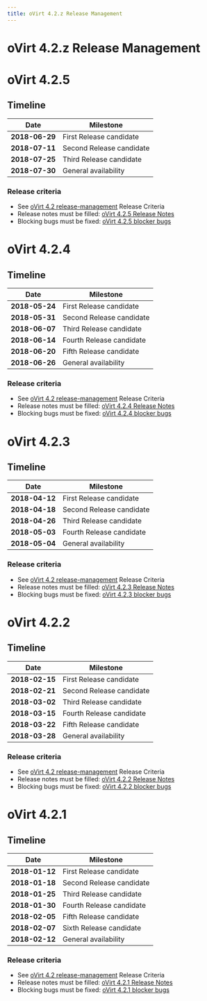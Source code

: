 ```yaml
---
title: oVirt 4.2.z Release Management
---
```


# oVirt 4.2.z Release Management

# oVirt 4.2.5

## Timeline

| Date           | Milestone                |
|----------------|--------------------------|
| **2018-06-29** | First Release candidate  |
| **2018-07-11** | Second Release candidate |
| **2018-07-25** | Third Release candidate  |
| **2018-07-30** | General availability     |

### Release criteria

*   See [oVirt 4.2 release-management](/develop/release-management/releases/4.2/release-management/) Release Criteria
*   Release notes must be filled: [oVirt 4.2.5 Release Notes](/release/4.2.5/)
*   Blocking bugs must be fixed: [oVirt 4.2.5 blocker bugs](https://bugzilla.redhat.com/buglist.cgi?classification=oVirt&f1=flagtypes.name&o1=substring&query_format=advanced&target_milestone=ovirt-4.2.5&v1=blocker)




# oVirt 4.2.4

## Timeline

| Date           | Milestone                |
|----------------|--------------------------|
| **2018-05-24** | First Release candidate  |
| **2018-05-31** | Second Release candidate |
| **2018-06-07** | Third Release candidate  |
| **2018-06-14** | Fourth Release candidate |
| **2018-06-20** | Fifth Release candidate  |
| **2018-06-26** | General availability     |

### Release criteria

*   See [oVirt 4.2 release-management](/develop/release-management/releases/4.2/release-management/) Release Criteria
*   Release notes must be filled: [oVirt 4.2.4 Release Notes](/release/4.2.4/)
*   Blocking bugs must be fixed: [oVirt 4.2.4 blocker bugs](https://bugzilla.redhat.com/buglist.cgi?classification=oVirt&f1=flagtypes.name&o1=substring&query_format=advanced&target_milestone=ovirt-4.2.4&v1=blocker)




# oVirt 4.2.3

## Timeline

| Date           | Milestone                |
|----------------|--------------------------|
| **2018-04-12** | First Release candidate  |
| **2018-04-18** | Second Release candidate |
| **2018-04-26** | Third Release candidate  |
| **2018-05-03** | Fourth Release candidate |
| **2018-05-04** | General availability     |

### Release criteria

*   See [oVirt 4.2 release-management](/develop/release-management/releases/4.2/release-management/) Release Criteria
*   Release notes must be filled: [oVirt 4.2.3 Release Notes](/release/4.2.3/)
*   Blocking bugs must be fixed: [oVirt 4.2.3 blocker bugs](https://bugzilla.redhat.com/buglist.cgi?classification=oVirt&f1=flagtypes.name&o1=substring&query_format=advanced&target_milestone=ovirt-4.2.3&v1=blocker)




# oVirt 4.2.2

## Timeline

| Date           | Milestone                |
|----------------|--------------------------|
| **2018-02-15** | First Release candidate  |
| **2018-02-21** | Second Release candidate |
| **2018-03-02** | Third Release candidate  |
| **2018-03-15** | Fourth Release candidate |
| **2018-03-22** | Fifth Release candidate  |
| **2018-03-28** | General availability     |

### Release criteria

*   See [oVirt 4.2 release-management](/develop/release-management/releases/4.2/release-management/) Release Criteria
*   Release notes must be filled: [oVirt 4.2.2 Release Notes](/release/4.2.2/)
*   Blocking bugs must be fixed: [oVirt 4.2.2 blocker bugs](https://bugzilla.redhat.com/buglist.cgi?classification=oVirt&f1=flagtypes.name&o1=substring&query_format=advanced&target_milestone=ovirt-4.2.2&v1=blocker)




# oVirt 4.2.1

## Timeline

| Date           | Milestone                |
|----------------|--------------------------|
| **2018-01-12** | First Release candidate  |
| **2018-01-18** | Second Release candidate |
| **2018-01-25** | Third Release candidate  |
| **2018-01-30** | Fourth Release candidate |
| **2018-02-05** | Fifth Release candidate  |
| **2018-02-07** | Sixth Release candidate  |
| **2018-02-12** | General availability     |

### Release criteria

*   See [oVirt 4.2 release-management](/develop/release-management/releases/4.2/release-management/) Release Criteria
*   Release notes must be filled: [oVirt 4.2.1 Release Notes](/release/4.2.1/)
*   Blocking bugs must be fixed: [oVirt 4.2.1 blocker bugs](https://bugzilla.redhat.com/buglist.cgi?classification=oVirt&f1=flagtypes.name&o1=substring&query_format=advanced&target_milestone=ovirt-4.2.1&v1=blocker)

